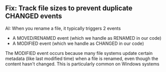 
## Fix: Track file sizes to prevent duplicate CHANGED events

AI: When you rename a file, it typically triggers 2 events

- A MOVED/RENAMED event (which we handle as RENAMED in our code)
- A MODIFIED event (which we handle as CHANGED in our code)

The MODIFIED event occurs because many file systems update certain metadata (like last modified time) when a file is renamed, even though the content hasn't changed. This is particularly common on Windows systems
